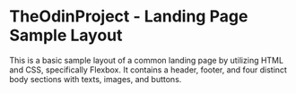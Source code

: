 # TheOdinProject - Landing Page Sample Layout
This is a basic sample layout of a common landing page by utilizing HTML and CSS, specifically Flexbox. It contains a header, footer, and four distinct body sections with texts, images, and buttons.  
